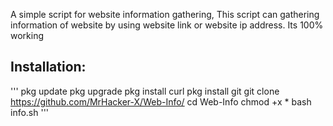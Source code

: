 A simple script for website information gathering, This script can gathering information of website by using website link or website ip address. Its 100% working
## Installation:

'''
pkg update
pkg upgrade
pkg install curl
pkg install git
git clone https://github.com/MrHacker-X/Web-Info/
cd Web-Info
chmod +x *
bash info.sh
'''

